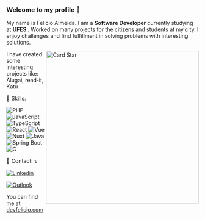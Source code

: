 <h3>Welcome to my profile 👋</h3>


<p> 
  My name is Felicio Almeida. I am a <strong> Software Developer </strong> currently studying at <strong> UFES </strong>. Worked on many projects for the citizens and students at my city. I enjoy challenges and find fulfillment in solving problems with interesting solutions. 
</p>


<a href="https://github.com/felicio-almd"><img src="https://github-readme-stats.vercel.app/api/top-langs/?username=felicio-almd&hide=html&layout=compact&theme=dracula" alt="Card Star" align="right" width="400px" min-width="300px"></a>

<p align="left">
  I have created some interesting projects like: Alugai, read-it, Katu
</p>


<p align="left">
  
🎯 Skills:

![PHP](https://img.shields.io/badge/PHP-777BB4?logo=php&logoColor=white&style=for-the-badge)
![JavaScript](https://img.shields.io/badge/JavaScript-F7DF1E?logo=javascript&logoColor=black&style=for-the-badge)
![TypeScript](https://img.shields.io/badge/TypeScript-007ACC?logo=typescript&logoColor=white&style=for-the-badge)
![React](https://img.shields.io/badge/React-20232A?logo=react&logoColor=61DAFB&style=for-the-badge)
![Vue](https://img.shields.io/badge/Vue.js-4FC08D?logo=vuedotjs&logoColor=white&style=for-the-badge)
![Nuxt](https://img.shields.io/badge/Nuxt-002E3B?logo=nuxtdotjs&logoColor=white&style=for-the-badge)
![Java](https://img.shields.io/badge/Java-ED8B00?logo=openjdk&logoColor=white&style=for-the-badge)
![Spring Boot](https://img.shields.io/badge/Spring_Boot-6DB33F?logo=springboot&logoColor=white&style=for-the-badge)
![C](https://img.shields.io/badge/C-00599C?logo=c&logoColor=white&style=for-the-badge)
</p>

<p align="left">
  📩 Contact: ⤵️
</p>

<p align="left">
  
  [![Linkedin](https://img.shields.io/badge/-LinkedIn-blue?style=flat&logo=Linkedin&logoColor=white)](https://www.linkedin.com/in/felicio-rodney-almeida-rocha/)
  
  <a href="mailto:feliciorar@gmail.com">
  <img src="https://img.shields.io/badge/-Gmail-D14836?style=flat-square&labelColor=red&logo=gmail&logoColor=white&link=felicio.rar@gmail.com" alt="Outlook"/></a>

</p>

 You can find me at [devfelicio.com](https://devfelicio-com.vercel.app/)

